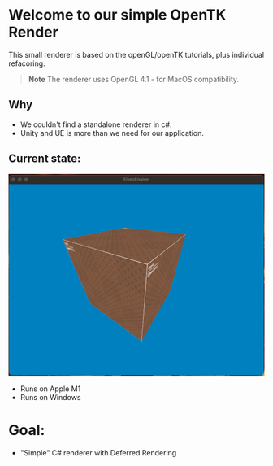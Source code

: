 # Welcome to our simple OpenTK Render

This small renderer is based on the openGL/openTK tutorials, plus individual refacoring. 
> **Note** The renderer uses OpenGL 4.1 - for MacOS compatibility. 

## Why

- We couldn't find a standalone renderer in c#.
- Unity and UE is more than we need for our application.

## Current state:
![Screenshot](screenshot.png)

- Runs on Apple M1
- Runs on Windows

# Goal:
- "Simple" C# renderer with Deferred Rendering
